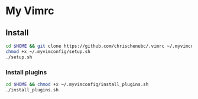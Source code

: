 # My Vimrc

## Install

```bash
cd $HOME && git clone https://github.com/chrischenubc/.vimrc ~/.myvimconfig
chmod +x ~/.myvimconfig/setup.sh
./setup.sh
```

### Install plugins
```bash
cd $HOME && chmod +x ~/.myvimconfig/install_plugins.sh
./install_plugins.sh
```

